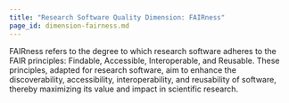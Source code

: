 ```yaml
---
title: "Research Software Quality Dimension: FAIRness"
page_id: dimension-fairness.md
---
```


FAIRness refers to the degree to which research software adheres to the FAIR principles: Findable, Accessible, Interoperable, 
and Reusable. These principles, adapted for research software, aim to enhance the discoverability, accessibility, 
interoperability, and reusability of software, thereby maximizing its value and impact in scientific research.